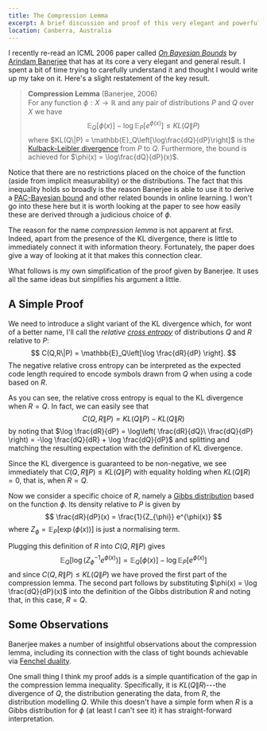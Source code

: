 ```yaml
---
title: The Compression Lemma
excerpt: A brief discussion and proof of this very elegant and powerful result of Banerjee's.
location: Canberra, Australia
---
```


I recently re-read an ICML 2006 paper called _[On Bayesian Bounds][obb]_ by [Arindam Banerjee][ab] that has at its core a very elegant and general result. I spent a bit of time trying to carefully understand it and thought I would write up my take on it. Here's a slight restatement of the key result.

> **Compression Lemma** (Banerjee, 2006)    
> For any function $\phi : X \to \mathbb{R}$ and any pair of 
> distributions $P$ and $Q$ over $X$ we have
> $$ 
>	\mathbb{E}_Q\left[\phi(x)\right] - \log \mathbb{E}_P\left[e^{\phi(x)}\right]
>	\le KL(Q\|P)
> $$
> where $KL(Q\|P) = \mathbb{E}_Q\left[\log\frac{dQ}{dP}\right]$ is 
> the [Kulback-Leibler divergence][kl] from $P$ to $Q$.
> Furthermore, the bound is achieved for $\phi(x) = \log\frac{dQ}{dP}(x)$.

Notice that there are no restrictions placed on the choice of the function (aside from implicit measurability) or the distributions. The fact that this inequality holds so broadly is the reason Banerjee is able to use it to derive a [PAC-Bayesian bound][pbb] and other related bounds in online learning. I won't go into these here but it is worth looking at the paper to see how easily these are derived through a judicious choice of $\phi$.

The reason for the name _compression lemma_ is not apparent at first. Indeed, apart from the presence of the KL divergence, there is little to immediately connect it with information theory. Fortunately, the paper does give a way of looking at it that makes this connection clear. 

What follows is my own simplification of the proof given by Banerjee. It uses all the same ideas but simplifies his argument a little.

## A Simple Proof
We need to introduce a slight variant of the KL divergence which, for wont of a better name, I'll call the _relative [cross entropy][ce]_ of distributions $Q$ and $R$ relative to $P$:
$$ 
	C(Q,R\|P) = \mathbb{E}_Q\left[\log \frac{dR}{dP} \right].
$$
The negative relative cross entropy can be interpreted as the expected code length required to encode symbols drawn from $Q$ when using a code based on $R$.

As you can see, the relative cross entropy is equal to the KL divergence when $R=Q$. In fact, we can easily see that
$$ 
	C(Q,R\|P) = KL(Q\|P) - KL(Q\|R)
$$
by noting that 
$\log \frac{dR}{dP} = \log\left( \frac{dR}{dQ}\ \frac{dQ}{dP} \right) = -\log \frac{dQ}{dR} + \log \frac{dQ}{dP}$ and splitting and matching the resulting expectation with the definition of KL divergence.

Since the KL divergence is guaranteed to be non-negative, we see immediately that $C(Q,R\|P) \le KL(Q\|P)$ with equality holding when $KL(Q\|R) = 0$, that is, when $R=Q$.

Now we consider a specific choice of $R$, namely a [Gibbs distribution][gibbs] based on the function $\phi$. Its density relative to $P$ is given by
$$ 
	\frac{dR}{dP}(x) = \frac{1}{Z_{\phi}} e^{\phi(x)} 
$$
where $Z_{\phi} = \mathbb{E}_P\left[ \exp(\phi(x)) \right]$ is just a normalising term. 

Plugging this definition of $R$ into $C(Q,R\|P)$ gives
$$ 
	\mathbb{E}_Q\left[\log\left(Z_{\phi}^{-1}e^{\phi(x)}\right)\right]
	= \mathbb{E}_Q\left[\phi(x)\right] - \log \mathbb{E}_P\left[ e^{\phi(x)} \right]
$$
and since $C(Q,R\|P) \le KL(Q\|P)$ we have proved the first part of the compression lemma. The second part follows by substituting $\phi(x) = \log \frac{dQ}{dP}(x)$ into the definition of the Gibbs distribution $R$ and noting that, in this case, $R = Q$.

## Some Observations
Banerjee makes a number of insightful observations about the compression lemma, including its connection with the class of tight bounds achievable via [Fenchel duality][fd].

One small thing I think my proof adds is a simple quantification of the gap in the compression lemma inequality. Specifically, it is $KL(Q\|R)$---the divergence of $Q$, the distribution generating the data, from $R$, the distribution modelling $Q$. While this doesn't have a simple form when $R$ is a Gibbs distribution for $\phi$ (at least I can't see it) it has straight-forward interpretation. 

[kl]: http://en.wikipedia.org/wiki/Kullback–Leibler_divergence
[ab]: http://www-users.cs.umn.edu/~banerjee/
[obb]: http://www-users.cs.umn.edu/~banerjee/papers/06/icml06fenchel.pdf
[pbb]: http://videolectures.net/aop07_shawe_taylor_pba/
[ee]: http://en.wikipedia.org/wiki/Entropy_encoding
[gibbs]: http://en.wikipedia.org/wiki/Gibbs_measure
[ce]: http://en.wikipedia.org/wiki/Cross_entropy
[fd]: http://en.wikipedia.org/wiki/Fenchel's_duality_theorem
